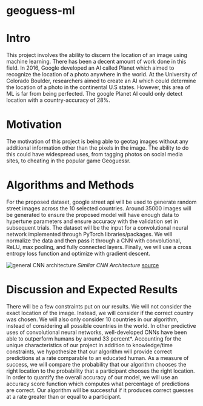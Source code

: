 # geoguess-ml
# Intro
This project involves the ability to discern the location of an image using machine learning. There has been a decent amount of work done in this field. In 2016, Google developed an AI called Planet which aimed to recognize the location of a photo anywhere in the world. At the University of Colorado Boulder, researchers aimed to create an AI which could determine the location of a photo in the continental U.S states. However, this area of ML is far from being perfected. The google Planet AI could only detect location with a country-accuracy of 28%. 
# Motivation
The motivation of this project is being able to geotag images without any additional information other than the pixels in the image. The ability to do this could have widespread uses, from tagging photos on social media sites, to cheating in the popular game Geoguessr. 
# Algorithms and Methods
For the proposed dataset, google street api will be used to generate random street images across the 10 selected countries. Around 35000 images will be generated to ensure the proposed model will have enough data to hypertune parameters and ensure accuracy with the validation set in subsequent trials. The dataset will be the input for a convolutional neural network implemented through PyTorch libraries/packages. We will normalize the data and then pass it through a CNN with convolutional, ReLU, max pooling, and fully connected layers. Finally, we will use a cross entropy loss function and optimize with gradient descent.

![general CNN architecture](https://i0.wp.com/developersbreach.com/wp-content/uploads/2020/08/cnn_banner.png?fit=1200%2C564&ssl=1)
*Similar CNN Architecture*   [source](https://developersbreach.com/convolution-neural-network-deep-learning/)
# Discussion and Expected Results
There will be a few constraints put on our results. We will not consider the exact location of the image. Instead, we will consider if the correct country was chosen. We will also only consider 10 countries in our algorithm, instead of considering all possible countries in the world. In other predictive uses of convolutional neural networks, well-developed CNNs have been able to outperform humans by around 33 percent*. Accounting for the unique characteristics of our project in addition to knowledge/time constraints, we hypothesize that our algorithm will provide correct predictions at a rate comparable to an educated human. 
As a measure of success, we will compare the probability that our algorithm chooses the right location to the probability that a participant chooses the right location. In order to quantify the overall accuracy of our model, we will use an accuracy score function which computes what percentage of predictions are correct. Our algorithm will be successful if it produces correct guesses at a rate greater than or equal to a participant.

